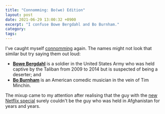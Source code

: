 ```yaml
---
title: "Connomming: Bo(we) Edition"
layout: post
date: 2021-06-29 13:00:32 +0900
excerpt: "I confuse Bowe Bergdahl and Bo Burnham."
category: 
tags: 
---
```


I've caught myself [connomming][] again. The names might not look that similar
but try saying them out loud:

- [**Bowe Bergdahl**][berg] is a soldier in the United States Army who was held
  captive by the Taliban from 2009 to 2014 but is suspected of being a deserter;
  and
- [**Bo Burnham**][burn] is an American comedic musician in the vein of Tim Minchin.

The mixup came to my attention after realising that the guy with the [new
Netflix special][inside] surely couldn't be the guy who was held in Afghanistan
for years and years.

[connomming]: https://articles.inqk.net/2018/09/23/connomming.html "Read the original post where I introduced the term 'connomming'"

[berg]: https://en.wikipedia.org/wiki/Bowe_Bergdahl "Read the Wikipedia article on Bowe Bergdahl"

[burn]: https://en.wikipedia.org/wiki/Bo_Burnham "Read the Wikipedia article on Bo Burnham"

[inside]: https://en.wikipedia.org/wiki/Bo_Burnham:_Inside "Read the Wikipedia article on 'Bo Burnham: Inside'"
